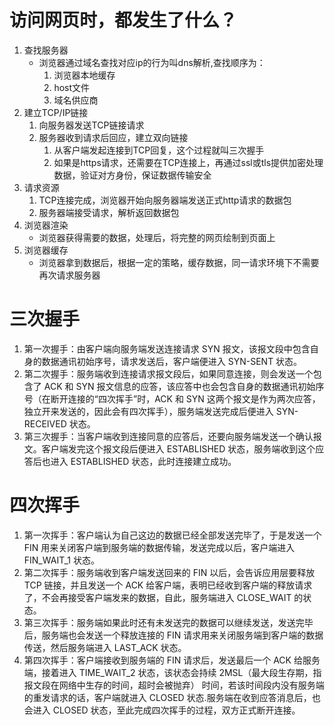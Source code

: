 # 访问网页时，都发生了什么？
1. 查找服务器
   - 浏览器通过域名查找对应ip的行为叫dns解析,查找顺序为：
		1. 浏览器本地缓存
		2. host文件
		3. 域名供应商
2. 建立TCP/IP链接
   1. 向服务器发送TCP链接请求
   2. 服务器收到请求后回应，建立双向链接
	 	 1. 从客户端发起连接到TCP回复，这个过程就叫三次握手
		 2. 如果是https请求，还需要在TCP连接上，再通过ssl或tls提供加密处理数据，验证对方身份，保证数据传输安全
3. 请求资源
	1. TCP连接完成，浏览器开始向服务器端发送正式http请求的数据包
	2. 服务器端接受请求，解析返回数据包
4. 浏览器渲染
	- 浏览器获得需要的数据，处理后，将完整的网页绘制到页面上
5. 浏览器缓存
	- 浏览器拿到数据后，根据一定的策略，缓存数据，同一请求环境下不需要再次请求服务器
# 三次握手
1. 第一次握手：由客户端向服务端发送连接请求 SYN 报文，该报文段中包含自身的数据通讯初始序号，请求发送后，客户端便进入 SYN-SENT 状态。
2. 第二次握手：服务端收到连接请求报文段后，如果同意连接，则会发送一个包含了 ACK 和 SYN 报文信息的应答，该应答中也会包含自身的数据通讯初始序号（在断开连接的“四次挥手”时，ACK 和 SYN 这两个报文是作为两次应答，独立开来发送的，因此会有四次挥手），服务端发送完成后便进入 SYN-RECEIVED 状态。
3. 第三次握手：当客户端收到连接同意的应答后，还要向服务端发送一个确认报文。客户端发完这个报文段后便进入 ESTABLISHED 状态，服务端收到这个应答后也进入 ESTABLISHED 状态，此时连接建立成功。
# 四次挥手
1. 第一次挥手：客户端认为自己这边的数据已经全部发送完毕了，于是发送一个 FIN 用来关闭客户端到服务端的数据传输，发送完成以后，客户端进入 FIN_WAIT_1 状态。
2. 第二次挥手：服务端收到客户端发送回来的 FIN 以后，会告诉应用层要释放 TCP 链接，并且发送一个 ACK 给客户端，表明已经收到客户端的释放请求了，不会再接受客户端发来的数据，自此，服务端进入 CLOSE_WAIT 的状态。 
3. 第三次挥手：服务端如果此时还有未发送完的数据可以继续发送，发送完毕后，服务端也会发送一个释放连接的 FIN 请求用来关闭服务端到客户端的数据传送，然后服务端进入 LAST_ACK 状态。 
4. 第四次挥手：客户端接收到服务端的 FIN 请求后，发送最后一个 ACK 给服务端，接着进入 TIME_WAIT_2 状态，该状态会持续 2MSL（最大段生存期，指报文段在网络中生存的时间，超时会被抛弃） 时间，若该时间段内没有服务端的重发请求的话，客户端就进入 CLOSED 状态.服务端在收到应答消息后，也会进入 CLOSED 状态，至此完成四次挥手的过程，双方正式断开连接。